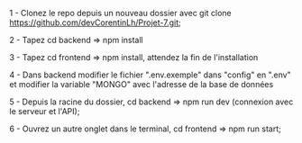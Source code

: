 1 - Clonez le repo depuis un nouveau dossier avec git clone https://github.com/devCorentinLh/Projet-7.git;

2 - Tapez cd backend => npm install

3 - Tapez cd frontend => npm install, attendez la fin de l'installation

4 - Dans backend modifier le fichier ".env.exemple" dans "config" en ".env" et modifier la variable "MONGO" avec l'adresse de la base de données

5 - Depuis la racine du dossier, cd backend => npm run dev (connexion avec le serveur et l'API);

6 - Ouvrez un autre onglet dans le terminal, cd frontend => npm run start;
